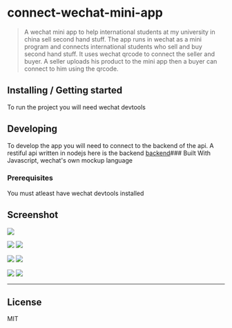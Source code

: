 

# connect-wechat-mini-app
> A wechat mini app to help international students at my university in china sell second hand stuff.
The app runs in wechat as a mini program and connects international students who sell and buy second hand stuff.
It uses wechat qrcode to connect the seller and buyer.
A seller uploads his product to the mini app then a buyer can connect to him using the qrcode.
## Installing / Getting started
To run the project you will need wechat devtools


## Developing
To develop the app you will need to connect to the backend of the api. A restiful api written in nodejs here is the backend [backend](https://github.com/francishero/connect-restiful-api)### Built With
Javascript, wechat's own mockup language
### Prerequisites
You must atleast have wechat devtools installed





## Screenshot


![](./images/home-page.jpg)

![](./images/single-product.jpg)
![](./images/upload-page.png)

![](./images/suggestion-page.png)
![](./images/qrcode-page.png)

![](./images/about-page.jpg)
![](./images/add-wechat.jpg)








---

## License 

MIT